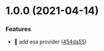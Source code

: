 # 1.0.0 (2021-04-14)


### Features

* 🎸 add esa provider ([454da55](https://github.com/suin/next-auth-esa-provider/commit/454da551c5f6a6f1f01111a5ccd8839eb5b8cfde))
